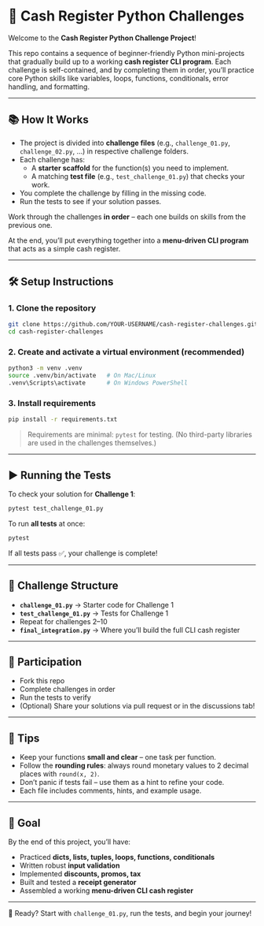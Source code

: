 # 🛒 Cash Register Python Challenges

Welcome to the **Cash Register Python Challenge Project**!  

This repo contains a sequence of beginner-friendly Python mini-projects that gradually build up to a working **cash register CLI program**. Each challenge is self-contained, and by completing them in order, you’ll practice core Python skills like variables, loops, functions, conditionals, error handling, and formatting.

---

## 📚 How It Works

- The project is divided into **challenge files** (e.g., `challenge_01.py`, `challenge_02.py`, …) in respective challenge folders.  
- Each challenge has:
  - A **starter scaffold** for the function(s) you need to implement.
  - A matching **test file** (e.g., `test_challenge_01.py`) that checks your work.  
- You complete the challenge by filling in the missing code.  
- Run the tests to see if your solution passes.  

Work through the challenges **in order** – each one builds on skills from the previous one.

At the end, you’ll put everything together into a **menu-driven CLI program** that acts as a simple cash register.

---

## 🛠️ Setup Instructions

### 1. Clone the repository
```bash
git clone https://github.com/YOUR-USERNAME/cash-register-challenges.git
cd cash-register-challenges
```

### 2. Create and activate a virtual environment (recommended)
```bash
python3 -m venv .venv
source .venv/bin/activate   # On Mac/Linux
.venv\Scripts\activate      # On Windows PowerShell
```

### 3. Install requirements
```bash
pip install -r requirements.txt
```

> Requirements are minimal: `pytest` for testing. (No third-party libraries are used in the challenges themselves.)

---

## ▶️ Running the Tests

To check your solution for **Challenge 1**:
```bash
pytest test_challenge_01.py
```

To run **all tests** at once:
```bash
pytest
```

If all tests pass ✅, your challenge is complete!  

---

## 🚦 Challenge Structure

- **`challenge_01.py`** → Starter code for Challenge 1  
- **`test_challenge_01.py`** → Tests for Challenge 1  
- Repeat for challenges 2–10  
- **`final_integration.py`** → Where you’ll build the full CLI cash register  

---

## 🌟 Participation

- Fork this repo  
- Complete challenges in order  
- Run the tests to verify  
- (Optional) Share your solutions via pull request or in the discussions tab!  

---

## 📌 Tips

- Keep your functions **small and clear** – one task per function.  
- Follow the **rounding rules**: always round monetary values to 2 decimal places with `round(x, 2)`.  
- Don’t panic if tests fail – use them as a hint to refine your code.  
- Each file includes comments, hints, and example usage.  

---

## 🎯 Goal

By the end of this project, you’ll have:
- Practiced **dicts, lists, tuples, loops, functions, conditionals**  
- Written robust **input validation**  
- Implemented **discounts, promos, tax**  
- Built and tested a **receipt generator**  
- Assembled a working **menu-driven CLI cash register**  

---

🚀 Ready? Start with `challenge_01.py`, run the tests, and begin your journey!

